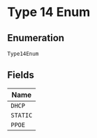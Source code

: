 
# Type 14 Enum

## Enumeration

`Type14Enum`

## Fields

| Name |
|  --- |
| `DHCP` |
| `STATIC` |
| `PPOE` |


